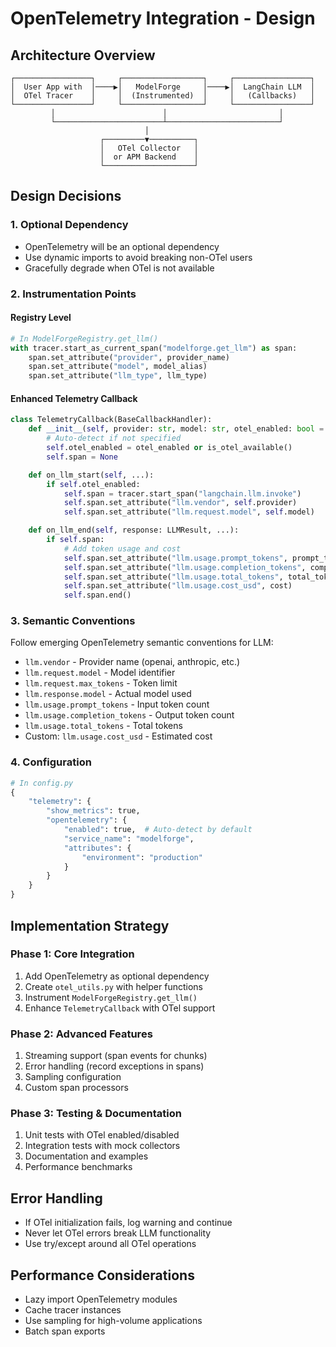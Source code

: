 # OpenTelemetry Integration - Design

## Architecture Overview

```
┌─────────────────┐     ┌──────────────────┐     ┌─────────────────┐
│  User App with  │────▶│   ModelForge     │────▶│  LangChain LLM  │
│  OTel Tracer    │     │  (Instrumented)  │     │   (Callbacks)   │
└─────────────────┘     └──────────────────┘     └─────────────────┘
         │                        │                         │
         └────────────────────────┴─────────────────────────┘
                              │
                    ┌─────────▼──────────┐
                    │   OTel Collector   │
                    │  or APM Backend    │
                    └────────────────────┘
```

## Design Decisions

### 1. Optional Dependency
- OpenTelemetry will be an optional dependency
- Use dynamic imports to avoid breaking non-OTel users
- Gracefully degrade when OTel is not available

### 2. Instrumentation Points

#### Registry Level
```python
# In ModelForgeRegistry.get_llm()
with tracer.start_as_current_span("modelforge.get_llm") as span:
    span.set_attribute("provider", provider_name)
    span.set_attribute("model", model_alias)
    span.set_attribute("llm_type", llm_type)
```

#### Enhanced Telemetry Callback
```python
class TelemetryCallback(BaseCallbackHandler):
    def __init__(self, provider: str, model: str, otel_enabled: bool = None):
        # Auto-detect if not specified
        self.otel_enabled = otel_enabled or is_otel_available()
        self.span = None

    def on_llm_start(self, ...):
        if self.otel_enabled:
            self.span = tracer.start_span("langchain.llm.invoke")
            self.span.set_attribute("llm.vendor", self.provider)
            self.span.set_attribute("llm.request.model", self.model)

    def on_llm_end(self, response: LLMResult, ...):
        if self.span:
            # Add token usage and cost
            self.span.set_attribute("llm.usage.prompt_tokens", prompt_tokens)
            self.span.set_attribute("llm.usage.completion_tokens", completion_tokens)
            self.span.set_attribute("llm.usage.total_tokens", total_tokens)
            self.span.set_attribute("llm.usage.cost_usd", cost)
            self.span.end()
```

### 3. Semantic Conventions

Follow emerging OpenTelemetry semantic conventions for LLM:
- `llm.vendor` - Provider name (openai, anthropic, etc.)
- `llm.request.model` - Model identifier
- `llm.request.max_tokens` - Token limit
- `llm.response.model` - Actual model used
- `llm.usage.prompt_tokens` - Input token count
- `llm.usage.completion_tokens` - Output token count
- `llm.usage.total_tokens` - Total tokens
- Custom: `llm.usage.cost_usd` - Estimated cost

### 4. Configuration

```python
# In config.py
{
    "telemetry": {
        "show_metrics": true,
        "opentelemetry": {
            "enabled": true,  # Auto-detect by default
            "service_name": "modelforge",
            "attributes": {
                "environment": "production"
            }
        }
    }
}
```

## Implementation Strategy

### Phase 1: Core Integration
1. Add OpenTelemetry as optional dependency
2. Create `otel_utils.py` with helper functions
3. Instrument `ModelForgeRegistry.get_llm()`
4. Enhance `TelemetryCallback` with OTel support

### Phase 2: Advanced Features
1. Streaming support (span events for chunks)
2. Error handling (record exceptions in spans)
3. Sampling configuration
4. Custom span processors

### Phase 3: Testing & Documentation
1. Unit tests with OTel enabled/disabled
2. Integration tests with mock collectors
3. Documentation and examples
4. Performance benchmarks

## Error Handling

- If OTel initialization fails, log warning and continue
- Never let OTel errors break LLM functionality
- Use try/except around all OTel operations

## Performance Considerations

- Lazy import OpenTelemetry modules
- Cache tracer instances
- Use sampling for high-volume applications
- Batch span exports
